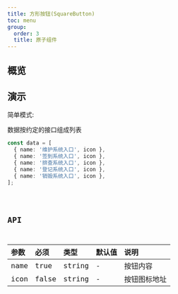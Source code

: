 ```yaml
---
title: 方形按钮(SquareButton)
toc: menu
group:
  order: 3
  title: 原子组件
---
```


## 概览

## 演示

简单模式:

数据按约定的接口组成列表

```ts
const data = [
  { name: '维护系统入口', icon },
  { name: '签到系统入口', icon },
  { name: '排查系统入口', icon },
  { name: '登记系统入口', icon },
  { name: '销毁系统入口', icon },
];
```

<code src="@/components/developing/square-button/demo/demo.tsx" />

## API

| 参数 | 必须  | 类型   | 默认值 | 说明         |
| :--- | :---- | :----- | :----- | :----------- |
| name | true  | string | -      | 按钮内容     |
| icon | false | string | -      | 按钮图标地址 |

